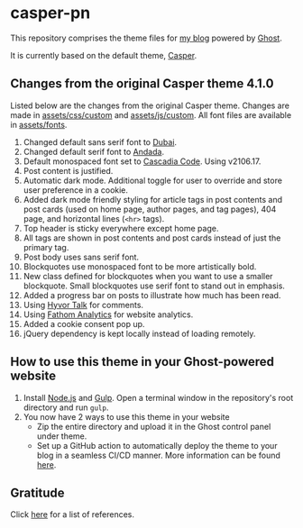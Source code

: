 # casper-pn

This repository comprises the theme files for [my blog](https://blog.pratyushnalam.com) powered by [Ghost](https://ghost.org).

It is currently based on the default theme, [Casper](https://github.com/TryGhost/Casper).

## Changes from the original Casper theme 4.1.0

Listed below are the changes from the original Casper theme. Changes are made in [assets/css/custom](assets/css/custom) and [assets/js/custom](assets/js/custom). All font files are available in [assets/fonts](assets/fonts).

1. Changed default sans serif font to [Dubai](https://dubaifont.com/).
2. Changed default serif font to [Andada](https://www.fontsquirrel.com/fonts/andada).
3. Default monospaced font set to [Cascadia Code](https://github.com/microsoft/cascadia-code). Using v2106.17.
4. Post content is justified.
5. Automatic dark mode. Additional toggle for user to override and store user preference in a cookie.
6. Added dark mode friendly styling for article tags in post contents and post cards (used on home page, author pages, and tag pages), 404 page, and horizontal lines (`<hr>` tags).
7. Top header is sticky everywhere except home page.
8. All tags are shown in post contents and post cards instead of just the primary tag.
9. Post body uses sans serif font.
10. Blockquotes use monospaced font to be more artistically bold.
11. New class defined for blockquotes when you want to use a smaller blockquote. Small blockquotes use serif font to stand out in emphasis.
12. Added a progress bar on posts to illustrate how much has been read.
13. Using [Hyvor Talk](https://talk.hyvor.com/) for comments.
14. Using [Fathom Analytics](https://usefathom.com/) for website analytics.
15. Added a cookie consent pop up.
16. jQuery dependency is kept locally instead of loading remotely.

## How to use this theme in your Ghost-powered website

1. Install [Node.js](https://nodejs.org/) and [Gulp](https://gulpjs.com/). Open a terminal window in the repository's root directory and run `gulp`.
2. You now have 2 ways to use this theme in your website
    * Zip the entire directory and upload it in the Ghost control panel under theme.
    * Set up a GitHub action to automatically deploy the theme to your blog in a seamless CI/CD manner. More information can be found [here](https://github.com/marketplace/actions/deploy-ghost-theme).

## Gratitude

Click [here](THANKS.md) for a list of references.
